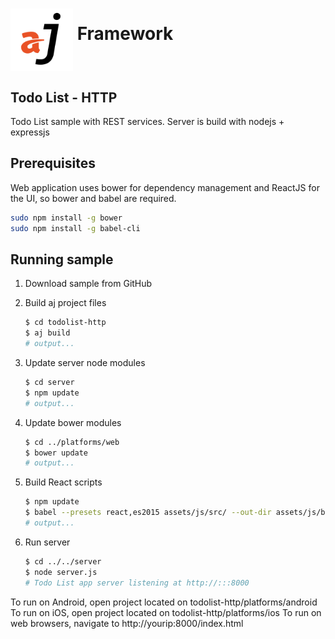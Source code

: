 # <img src="https://raw.githubusercontent.com/bfortunato/aj-framework/master/doc/images/aj.png" height="100" align="middle" /> Framework

## Todo List - HTTP
Todo List sample with REST services.
Server is build with nodejs + expressjs

## Prerequisites
Web application uses bower for dependency management and ReactJS for the UI, so bower and babel are required.

```bash
sudo npm install -g bower
sudo npm install -g babel-cli
```

## Running sample

1. Download sample from GitHub
2. Build aj project files
     ```bash
     $ cd todolist-http
     $ aj build
     # output...
     ```
     
3. Update server node modules
     ```bash
     $ cd server
     $ npm update
     # output...
     ```
     
4. Update bower modules
     ```bash
     $ cd ../platforms/web
     $ bower update
     # output...
     ```
     
5. Build React scripts
     ```bash
     $ npm update
     $ babel --presets react,es2015 assets/js/src/ --out-dir assets/js/build
     # output...
     ```
     
6. Run server
     ```bash
     $ cd ../../server
     $ node server.js
     # Todo List app server listening at http://:::8000
     ```
     
 To run on Android, open project located on todolist-http/platforms/android
 To run on iOS, open project located on todolist-http/platforms/ios
 To run on web browsers, navigate to http://yourip:8000/index.html
